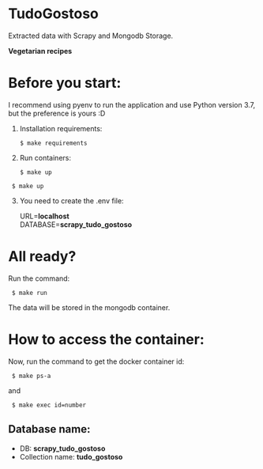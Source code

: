 # TudoGostoso

Extracted data with Scrapy and Mongodb Storage.

**Vegetarian recipes**

# Before you start:
I recommend using pyenv to run the application and use Python version 3.7, but the preference is yours :D


1) Installation requirements:
    ```shell
    $ make requirements 
    ```
2) Run containers:

    ```shell
    $ make up 
    ```
    
  ```shell
   $ make up 
  ```

3) You need to create the .env file:

    URL=**localhost**<br>
    DATABASE=**scrapy_tudo_gostoso**
# All ready?

Run the command:
  
  ```shell
   $ make run
  ```
  
The data will be stored in the mongodb container.


# How to access the container:

Now, run the command to get the docker container id:
  
  ```shell
   $ make ps-a
  ``` 
  and 
  
  ```shell
   $ make exec id=number
  ```
  
 ## Database name:
 - DB: **scrapy_tudo_gostoso**
 - Collection name: **tudo_gostoso**
